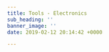 ```yaml
---
title: Tools - Electronics
sub_heading: ''
banner_image: ''
date: 2019-02-12 20:14:42 +0000

---
```

